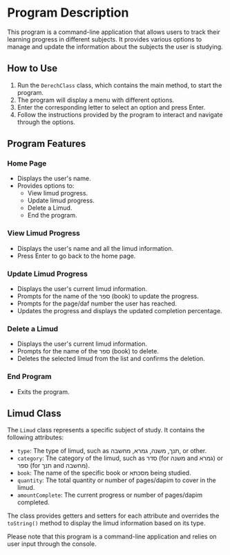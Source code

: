 # Program Description

This program is a command-line application that allows users to track their learning progress in different subjects. It provides various options to manage and update the information about the subjects the user is studying.

## How to Use

1. Run the `DerechClass` class, which contains the main method, to start the program.
2. The program will display a menu with different options.
3. Enter the corresponding letter to select an option and press Enter.
4. Follow the instructions provided by the program to interact and navigate through the options.

## Program Features

### Home Page
- Displays the user's name.
- Provides options to:
  - View limud progress.
  - Update limud progress.
  - Delete a Limud.
  - End the program.

### View Limud Progress
- Displays the user's name and all the limud information.
- Press Enter to go back to the home page.

### Update Limud Progress
- Displays the user's current limud information.
- Prompts for the name of the ספר (book) to update the progress.
- Prompts for the page/daf number the user has reached.
- Updates the progress and displays the updated completion percentage.

### Delete a Limud
- Displays the user's current limud information.
- Prompts for the name of the ספר (book) to delete.
- Deletes the selected limud from the list and confirms the deletion.

### End Program
- Exits the program.

## Limud Class
The `Limud` class represents a specific subject of study. It contains the following attributes:
- `type`: The type of limud, such as תנך, משנה, גמרא, מחשבה, or other.
- `category`: The category of the limud, such as סדר (for משנה and גמרא) or ספר (for תנך and מחשבה).
- `book`: The name of the specific book or מסכתא being studied.
- `quantity`: The total quantity or number of pages/dapim to cover in the limud.
- `amountComplete`: The current progress or number of pages/dapim completed.

The class provides getters and setters for each attribute and overrides the `toString()` method to display the limud information based on its type.

Please note that this program is a command-line application and relies on user input through the console.
